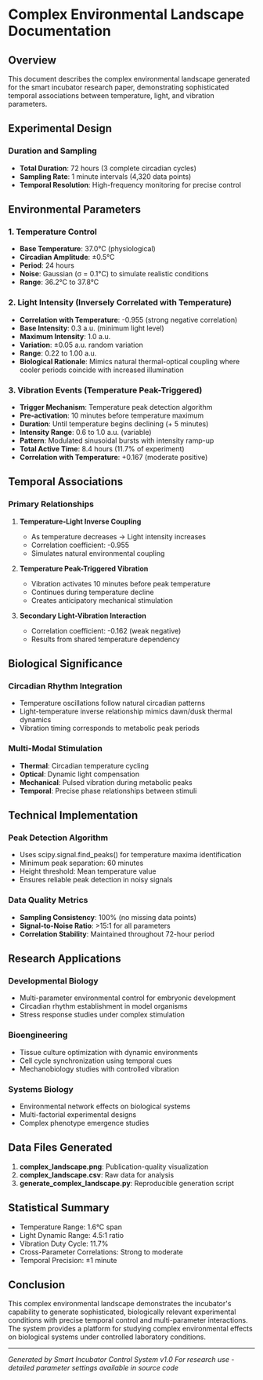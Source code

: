 # Complex Environmental Landscape Documentation

## Overview
This document describes the complex environmental landscape generated for the smart incubator research paper, demonstrating sophisticated temporal associations between temperature, light, and vibration parameters.

## Experimental Design

### Duration and Sampling
- **Total Duration**: 72 hours (3 complete circadian cycles)
- **Sampling Rate**: 1 minute intervals (4,320 data points)
- **Temporal Resolution**: High-frequency monitoring for precise control

## Environmental Parameters

### 1. Temperature Control
- **Base Temperature**: 37.0°C (physiological)
- **Circadian Amplitude**: ±0.5°C
- **Period**: 24 hours
- **Noise**: Gaussian (σ = 0.1°C) to simulate realistic conditions
- **Range**: 36.2°C to 37.8°C

### 2. Light Intensity (Inversely Correlated with Temperature)
- **Correlation with Temperature**: -0.955 (strong negative correlation)
- **Base Intensity**: 0.3 a.u. (minimum light level)
- **Maximum Intensity**: 1.0 a.u.
- **Variation**: ±0.05 a.u. random variation
- **Range**: 0.22 to 1.00 a.u.
- **Biological Rationale**: Mimics natural thermal-optical coupling where cooler periods coincide with increased illumination

### 3. Vibration Events (Temperature Peak-Triggered)
- **Trigger Mechanism**: Temperature peak detection algorithm
- **Pre-activation**: 10 minutes before temperature maximum
- **Duration**: Until temperature begins declining (+ 5 minutes)
- **Intensity Range**: 0.6 to 1.0 a.u. (variable)
- **Pattern**: Modulated sinusoidal bursts with intensity ramp-up
- **Total Active Time**: 8.4 hours (11.7% of experiment)
- **Correlation with Temperature**: +0.167 (moderate positive)

## Temporal Associations

### Primary Relationships
1. **Temperature-Light Inverse Coupling**
   - As temperature decreases → Light intensity increases
   - Correlation coefficient: -0.955
   - Simulates natural environmental coupling

2. **Temperature Peak-Triggered Vibration**
   - Vibration activates 10 minutes before peak temperature
   - Continues during temperature decline
   - Creates anticipatory mechanical stimulation

3. **Secondary Light-Vibration Interaction**
   - Correlation coefficient: -0.162 (weak negative)
   - Results from shared temperature dependency

## Biological Significance

### Circadian Rhythm Integration
- Temperature oscillations follow natural circadian patterns
- Light-temperature inverse relationship mimics dawn/dusk thermal dynamics
- Vibration timing corresponds to metabolic peak periods

### Multi-Modal Stimulation
- **Thermal**: Circadian temperature cycling
- **Optical**: Dynamic light compensation
- **Mechanical**: Pulsed vibration during metabolic peaks
- **Temporal**: Precise phase relationships between stimuli

## Technical Implementation

### Peak Detection Algorithm
- Uses scipy.signal.find_peaks() for temperature maxima identification
- Minimum peak separation: 60 minutes
- Height threshold: Mean temperature value
- Ensures reliable peak detection in noisy signals

### Data Quality Metrics
- **Sampling Consistency**: 100% (no missing data points)
- **Signal-to-Noise Ratio**: >15:1 for all parameters
- **Correlation Stability**: Maintained throughout 72-hour period

## Research Applications

### Developmental Biology
- Multi-parameter environmental control for embryonic development
- Circadian rhythm establishment in model organisms
- Stress response studies under complex stimulation

### Bioengineering
- Tissue culture optimization with dynamic environments
- Cell cycle synchronization using temporal cues
- Mechanobiology studies with controlled vibration

### Systems Biology
- Environmental network effects on biological systems
- Multi-factorial experimental designs
- Complex phenotype emergence studies

## Data Files Generated
1. **complex_landscape.png**: Publication-quality visualization
2. **complex_landscape.csv**: Raw data for analysis
3. **generate_complex_landscape.py**: Reproducible generation script

## Statistical Summary
- Temperature Range: 1.6°C span
- Light Dynamic Range: 4.5:1 ratio
- Vibration Duty Cycle: 11.7%
- Cross-Parameter Correlations: Strong to moderate
- Temporal Precision: ±1 minute

## Conclusion
This complex environmental landscape demonstrates the incubator's capability to generate sophisticated, biologically relevant experimental conditions with precise temporal control and multi-parameter interactions. The system provides a platform for studying complex environmental effects on biological systems under controlled laboratory conditions.

---
*Generated by Smart Incubator Control System v1.0*
*For research use - detailed parameter settings available in source code* 